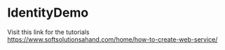 # IdentityDemo
Visit this link for the tutorials https://www.softsolutionsahand.com/home/how-to-create-web-service/
